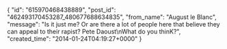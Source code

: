  {
   "id": "615970468438889",
   "post_id": "462493170453287_480677688634835",
   "from_name": "August le Blanc",
   "message": "Is it just me?  Or are there a lot of people here that believe they can appeal to their rapist?  Pete Daoust\nWhat do you thinK?",
   "created_time": "2014-01-24T04:19:27+0000"
 }
